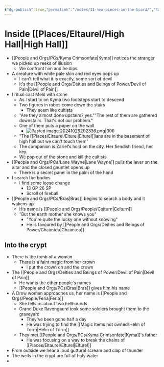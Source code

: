 ```yaml
---
{"dg-publish":true,"permalink":"/notes/11-new-pieces-on-the-board/","tags":["Session-Notes"]}
---
```



# Inside [[Places/Eltaurel/High Hall\|High Hall]]
- [[People and Orgs/PCs/Kyma Crimsonfate\|Kyma]] notices the stranger we picked up reeks of illusion 
	- We confront him and he dips 
- A creature with white pale skin and red eyes pops up
	- I can't tell what it is exactly, some sort of devil
	- It's the [[People and Orgs/Deities and Beings of Power/Devil of Pain\|Devil of Pain]]
- I ritual cast Meld with stone 
	- As I start to on Kyma two footsteps start to descend 
	- Two figures in robes come down the stairs
		- They seem like cultists
	- "Are they almost done upstairs? yes.""The rest of them are gathered downstairs. That's not our problem."
	- One of them puts a paper on the wall
		- ![Pasted image 20241026202336.png|300](/img/user/z%20Photos/Pasted%20image%2020241026202336.png)
	- "The [[Places/Eltaurel/Elturel\|Elturel]]ians are in the basement of high hall but we can't touch them"
	- The companion is Zariel's hold on the city. Her fiendish friend, her key.
	- We pop out of the stone and kill the cultists
- [[People and Orgs/PCs/Lane Wayne\|Lane Wayne]] pulls the lever on the altar and the closed gauntlet opens up 
	- There is a secret panel in the palm of the hand
- I search the bodies
	- I find some loose change
		- 13 GP 26 SP
		- Scroll of fireball
- [[People and Orgs/PCs/Bras\|Bras]] begins to search a body and it wakens up
	- His name is [[People and Orgs/People/Celturn\|Celturn]]
	- "But the earth mother she knows you"
		- "You're quite the lucky one without knowing"
		- He is favoured by [[People and Orgs/Deities and Beings of Power/Chauntea\|Chauntea]] 
## Into the crypt
- There is the tomb of a woman
	- There is a faint magic from her crown 
		- I put the crown on and the crown 
- The [[People and Orgs/Deities and Beings of Power/Devil of Pain\|Devil of Pain]]
	- He wants the other people's names
	- [[People and Orgs/PCs/Bras\|Bras]] gives him his name
- A Drow woman approaches us, her name is [[People and Orgs/People/Feria\|Feria]]
	- She tells us about two hellhounds
	- Grand Duke Ravengaurd took some soldiers brought them to the graveyard
		- They've been gone half a day
		- He was trying to find the [[Magic Items not owned/Helm of Torm\|Helm of Torm]]
	- They met [[People and Orgs/PCs/Kyma Crimsonfate\|Kyma]]'s father
		- He was focusing on a way to break the chains of [[Places/Eltaurel/Elturel\|Elturel]]
- From outside we hear a loud guttural scream and clap of thunder
- The wells in the crypt are full of holy water
- 